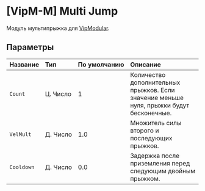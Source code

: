 # [VipM-M] Multi Jump

Модуль мультипрыжка для [VipModular](https://github.com/ArKaNeMaN/amxx-VipModular-pub).

## Параметры

| Название   | Тип      | По умолчанию | Описание                                                                                |
| :--------- | :------- | :----------- | :-------------------------------------------------------------------------------------- |
| `Count`    | Ц. Число | 1            | Количество дополнительных прыжков. Если значение меньше нуля, прыжки будут бесконечные. |
| `VelMult`  | Д. Число | 1.0          | Множитель силы второго и последующих прыжков.                                           |
| `Cooldown` | Д. Число | 0.0          | Задержка после приземления перед следующим двойным прыжком.                             |
